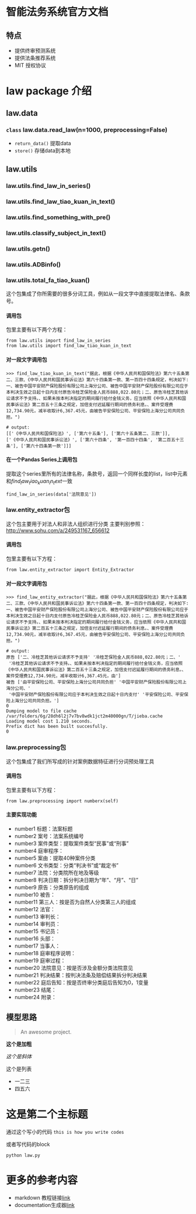 # 智能法务系统官方文档

## 特点
- 提供终审预测系统
- 提供法条推荐系统
- MIT 授权协议


# law package 介绍

## law.data
### `class` law.data.read_law(n=1000, preprocessing=False)
- `return_data()` 提取data
- `store()` 存储data到本地

## law.utils

### law.utils.find_law_in_series()
### law.utils.find_law_tiao_kuan_in_text()
### law.utils.find_something_with_pre()
### law.utils.classify_subject_in_text()
### law.utils.getn()
### law.utils.ADBinfo()
### law.utils.total_fa_tiao_kuan()




这个包集成了你所需要的很多分词工具，例如从一段文字中直接提取法律名、条款号。

#### 调用包
包里主要有以下两个方程：
~~~
from law.utils import find_law_in_series
from law.utils import find_law_tiao_kuan_in_text
~~~

#### 对一段文字调用包
~~~
>>> find_law_tiao_kuan_in_text("据此，根据《中华人民共和国保险法》第六十五条第二、三款、《中华人民共和国民事诉讼法》第六十四条第一款、第一百四十四条规定，判决如下:一、被告中国平安财产保险股份有限公司上海分公司、被告中国平安财产保险股份有限公司应于本判决生效之日起十日内支付原告冷桂芝保险金人民币888,022.80元；二、原告冷桂芝其他诉讼请求不予支持。、如果未按本判决指定的期间履行给付金钱义务，应当依照《中华人民共和国民事诉讼法》第二百五十三条之规定，加倍支付迟延履行期间的债务利息。、案件受理费12,734.90元，减半收取计6,367.45元，由被告平安保险公司、平安保险上海分公司共同负担。")

# output:
[['《中华人民共和国保险法》', ['第六十五条'], ['第六十五条第二、三款']],
['《中华人民共和国民事诉讼法》', ['第六十四条', '第一百四十四条', '第二百五十三条'], ['第六十四条第一款']]]
~~~

#### 在一个Pandas Series上调用包
提取这个series里所有的法律名称，条款号，返回一个同样长度的list，list中元素和$find_law_tiao_kuan_in_text$一致
~~~
find_law_in_series(data['法院意见'])
~~~

### law.entity_extractor包

这个包主要用于对法人和非法人组织进行分类
主要判别参照：http://www.sohu.com/a/249531167_656612

#### 调用包
包里主要有以下方程：
~~~
from law.entity_extractor import Entity_Extractor
~~~

#### 对一段文字调用包
~~~
>>> find_law_entity_extractor("据此，根据《中华人民共和国保险法》第六十五条第二、三款、《中华人民共和国民事诉讼法》第六十四条第一款、第一百四十四条规定，判决如下:一、被告中国平安财产保险股份有限公司上海分公司、被告中国平安财产保险股份有限公司应于本判决生效之日起十日内支付原告冷桂芝保险金人民币888,022.80元；二、原告冷桂芝其他诉讼请求不予支持。、如果未按本判决指定的期间履行给付金钱义务，应当依照《中华人民共和国民事诉讼法》第二百五十三条之规定，加倍支付迟延履行期间的债务利息。、案件受理费12,734.90元，减半收取计6,367.45元，由被告平安保险公司、平安保险上海分公司共同负担。")

# output:
原告 ['二、冷桂芝其他诉讼请求不予支持' '冷桂芝保险金人民币888,022.80元；二、'
 '冷桂芝其他诉讼请求不予支持。、如果未按本判决指定的期间履行给付金钱义务，应当依照《中华人民共和国民事诉讼法》第二百五十三条之规定，加倍支付迟延履行期间的债务利息。、案件受理费12,734.90元，减半收取计6,367.45元，由']
被告 ['由平安保险公司、平安保险上海分公司共同负担' '中国平安财产保险股份有限公司上海分公司、'
 '中国平安财产保险股份有限公司应于本判决生效之日起十日内支付' '平安保险公司、平安保险上海分公司共同负担。']
0
Dumping model to file cache /var/folders/6g/28dh6l2j7v7bv8wdk1jct2m40000gn/T/jieba.cache
Loading model cost 1.210 seconds.
Prefix dict has been built succesfully.
0
~~~

### law.preprocessing包

这个包集成了我们所写成的针对案例数据特征进行分词预处理工具

#### 调用包
包里主要有以下方程：
~~~
from law.preprocessing import numberx(self)
~~~

#### 主要实现功能
- number1 标题：法案标题
- number2 案号：法案系统编号
- number3 案件类型：提取案件类型“民事”或“刑事”
- number4 庭审程序：
- number5 案由：提取40种案件分类
- number6 文书类型：分类“判决书”或“裁定书”
- number7 法院：分类院所在地及等级
- number8 判决日期：拆分判决日期为“年”、“月”、“日”
- number9 原告：分类原告的组成
- number10 被告：
- number11 第三人：按是否为自然人分类第三人的组成
- number12 法官：
- number13 审判长：
- number14 审判员：
- number15 书记员：
- number16 头部：
- number17 当事人：
- number18 庭审程序说明：
- number19 庭审过程：
- number20 法院意见：按是否涉及金额分类法院意见
- number21 判决结果：按判决法条及赔偿结果拆分判决结果
- number22 庭后告知：按是否终审分类庭后告知为0，1变量
- number23 结尾：
- number24 附录：




## 模型思路
> An awesome project.

**这个是加粗**

*这个是斜体*

这个是列表
* 一二三
* 四五六

# 这是第二个主标题

通过这个写小的代码
`this is how you write codes`

或者写代码的block
~~~
python law.py

~~~

# 更多的参考内容

- markdown 教程链接[link](https://en.support.wordpress.com/markdown-quick-reference/)
- documentation生成器[link](https://docsify.js.org/#/quickstart)

